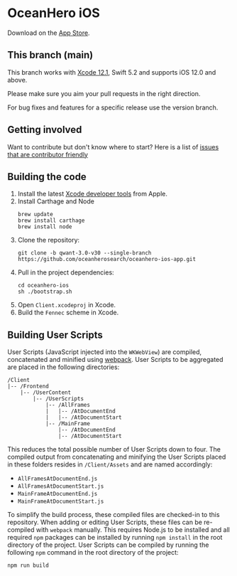 # OceanHero iOS

Download on the [App Store](https://apps.apple.com/us/app/oceanhero-browser/id1536398518).

This branch (main)
-----------

This branch works with [Xcode 12.1](https://developer.apple.com/services-account/download?path=/Developer_Tools/Xcode_12.1/Xcode_12.1.xip), Swift 5.2 and supports iOS 12.0 and above.

Please make sure you aim your pull requests in the right direction.

For bug fixes and features for a specific release use the version branch.

Getting involved
----------------

Want to contribute but don't know where to start? Here is a list of [issues that are contributor friendly](https://github.com/oceanherosearch/oceanhero-ios-app/issues)

Building the code
-----------------

1. Install the latest [Xcode developer tools](https://developer.apple.com/xcode/downloads/) from Apple.
1. Install Carthage and Node
    ```shell
    brew update
    brew install carthage
    brew install node
    ```
1. Clone the repository:
    ```shell
    git clone -b qwant-3.0-v30 --single-branch https://github.com/oceanherosearch/oceanhero-ios-app.git
    ```
1. Pull in the project dependencies:
    ```shell
    cd oceanhero-ios
    sh ./bootstrap.sh
    ```
1. Open `Client.xcodeproj` in Xcode.
1. Build the `Fennec` scheme in Xcode.

## Building User Scripts

User Scripts (JavaScript injected into the `WKWebView`) are compiled, concatenated and minified using [webpack](https://webpack.js.org/). User Scripts to be aggregated are placed in the following directories:

```
/Client
|-- /Frontend
    |-- /UserContent
        |-- /UserScripts
            |-- /AllFrames
            |   |-- /AtDocumentEnd
            |   |-- /AtDocumentStart
            |-- /MainFrame
                |-- /AtDocumentEnd
                |-- /AtDocumentStart
```

This reduces the total possible number of User Scripts down to four. The compiled output from concatenating and minifying the User Scripts placed in these folders resides in `/Client/Assets` and are named accordingly:

* `AllFramesAtDocumentEnd.js`
* `AllFramesAtDocumentStart.js`
* `MainFrameAtDocumentEnd.js`
* `MainFrameAtDocumentStart.js`

To simplify the build process, these compiled files are checked-in to this repository. When adding or editing User Scripts, these files can be re-compiled with `webpack` manually. This requires Node.js to be installed and all required `npm` packages can be installed by running `npm install` in the root directory of the project. User Scripts can be compiled by running the following `npm` command in the root directory of the project:

```
npm run build
```
